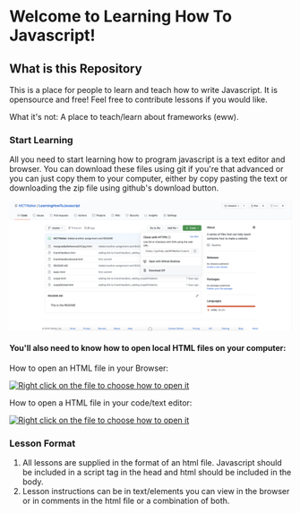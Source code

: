 # Welcome to Learning How To Javascript!

## What is this Repository

This is a place for people to learn and teach how to write Javascript. It is opensource and free! Feel free to contribute lessons if you would like.

What it's not: A place to teach/learn about frameworks (eww).

### Start Learning

All you need to start learning how to program javascript is a text editor and browser. You can download these files using git if you're that advanced or you can just copy them to your computer, either by copy pasting the text or downloading the zip file using github's download button.

![Picture of github's download button](https://raw.githubusercontent.com/MCTWalker/PicturesForLessons/master/Screen%20Shot%202020-09-09%20at%2012.32.16%20PM.png)

#### You'll also need to know how to open local HTML files on your computer:

How to open an HTML file in your Browser:

[![Right click on the file to choose how to open it](https://img.youtube.com/vi/XO6l5PcPGY0/1.jpg)](https://youtu.be/XO6l5PcPGY0)

How to open a HTML file in your code/text editor:

[![Right click on the file to choose how to open it](https://img.youtube.com/vi/GdUA0MKUaqc/1.jpg)](https://youtu.be/GdUA0MKUaqc)

### Lesson Format

1. All lessons are supplied in the format of an html file. Javascript should be included in a script tag in the head and html should be included in the body.
2. Lesson instructions can be in text/elements you can view in the browser or in comments in the html file or a combination of both.

